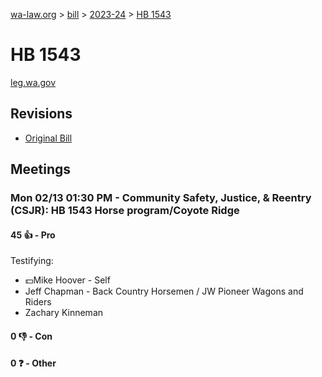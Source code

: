 [wa-law.org](/) > [bill](/bill/) > [2023-24](/bill/2023-24/) > [HB 1543](/bill/2023-24/hb/1543/)

# HB 1543
[leg.wa.gov](https://app.leg.wa.gov/billsummary?BillNumber=1543&Year=2023&Initiative=false)

## Revisions
* [Original Bill](1/)

## Meetings
### Mon 02/13 01:30 PM - Community Safety, Justice, & Reentry (CSJR): HB 1543 Horse program/Coyote Ridge
#### 45 👍 - Pro
Testifying:
* 💵Mike Hoover - Self
* Jeff Chapman - Back Country Horsemen / JW Pioneer Wagons and Riders
* Zachary Kinneman

#### 0 👎 - Con

#### 0 ❓ - Other

